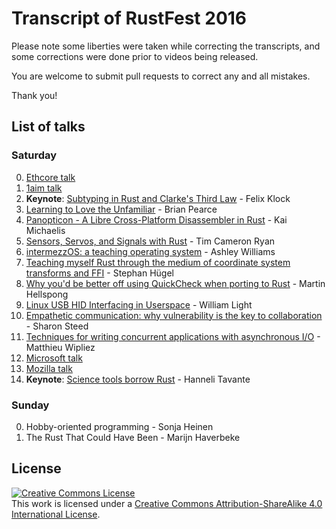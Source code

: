 # Transcript of RustFest 2016

Please note some liberties were taken while correcting the transcripts, and some corrections were done prior to videos being released.

You are welcome to submit pull requests to correct any and all mistakes.

Thank you!

## List of talks

### Saturday
0. [Ethcore talk](talks/01-ethcore.md)
0. [1aim talk](talks/02-1aim.md)
0. **Keynote**: [Subtyping in Rust and Clarke's Third Law](talks/03-felix-klock.md) - Felix Klock
0. [Learning to Love the Unfamiliar](talks/04-brian-pearce.md) - Brian Pearce
0. [Panopticon - A Libre Cross-Platform Disassembler in Rust](talks/05-kai-michaelis.md) - Kai Michaelis
0. [Sensors, Servos, and Signals with Rust](talks/06-tim-cameron-ryan.md) - Tim Cameron Ryan
0. [intermezzOS: a teaching operating system](talks/07-ashley-williams.md) - Ashley Williams
0. [Teaching myself Rust through the medium of coordinate system transforms and FFI](talks/08-stephan-hugel.md) - Stephan Hügel
0. [Why you'd be better off using QuickCheck when porting to Rust](talks/09-martin-hellspong.md) - Martin Hellspong
0. [Linux USB HID Interfacing in Userspace](talks/10-william-light.md) - William Light
0. [Empathetic communication: why vulnerability is the key to collaboration](talks/11-sharon-steed.md) - Sharon Steed
0. [Techniques for writing concurrent applications with asynchronous I/O](talks/12-matthieu-wipliez.md) - Matthieu Wipliez
0. [Microsoft talk](talks/13-microsoft.md)
0. [Mozilla talk](talks/14-mozilla.md)
0. **Keynote**: [Science tools borrow Rust](talks/15-hanneli-tavante.md) - Hanneli Tavante

### Sunday
0. Hobby-oriented programming - Sonja Heinen
0. The Rust That Could Have Been - Marijn Haverbeke

## License
<a rel="license" href="http://creativecommons.org/licenses/by-sa/4.0/"><img alt="Creative Commons License" style="border-width:0" src="https://i.creativecommons.org/l/by-sa/4.0/80x15.png" /></a><br />This work is licensed under a <a rel="license" href="http://creativecommons.org/licenses/by-sa/4.0/">Creative Commons Attribution-ShareAlike 4.0 International License</a>.
